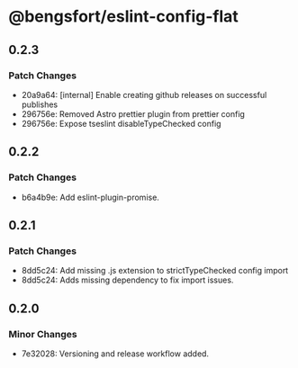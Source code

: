 # @bengsfort/eslint-config-flat

## 0.2.3

### Patch Changes

- 20a9a64: [internal] Enable creating github releases on successful publishes
- 296756e: Removed Astro prettier plugin from prettier config
- 296756e: Expose tseslint disableTypeChecked config

## 0.2.2

### Patch Changes

- b6a4b9e: Add eslint-plugin-promise.

## 0.2.1

### Patch Changes

- 8dd5c24: Add missing .js extension to strictTypeChecked config import
- 8dd5c24: Adds missing dependency to fix import issues.

## 0.2.0

### Minor Changes

- 7e32028: Versioning and release workflow added.
